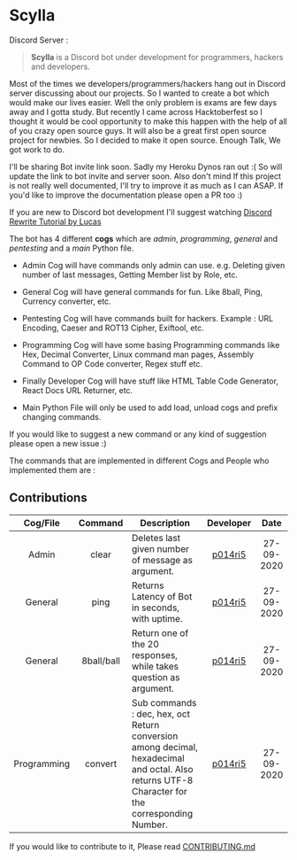 # Scylla

Discord Server : 

>**Scylla** is a Discord bot under development for programmers, hackers and developers.

Most of the times we developers/programmers/hackers hang out in Discord server discussing about our projects. So I wanted to create a bot which would make our lives easier. Well the only problem is exams are few days away and I gotta study. But recently I came across Hacktoberfest so I thought it would be cool opportunity to make this happen with the help of all of you crazy open source guys. It will also be a great first open source project for newbies. So I decided to make it open source. Enough Talk, We got work to do.

I'll be sharing Bot invite link soon. Sadly my Heroku Dynos ran out :( So will update the link to bot invite and server soon.
Also don't mind If this project is not really well documented, I'll try to improve it as much as I can ASAP. If you'd like to improve the documentation please open a PR too :)

If you are new to Discord bot development I'll suggest watching [Discord Rewrite Tutorial by Lucas](https://youtu.be/nW8c7vT6Hl4)

The bot has 4 different **cogs** which are *admin*, *programming*, *general* and *pentesting* and a *main* Python file.

- Admin Cog will have commands only admin can use. e.g. Deleting given number of last messages, Getting Member list by Role, etc.

- General Cog will have general commands for fun. Like 8ball, Ping, Currency converter, etc. 

- Pentesting Cog will have commands built for hackers. Example : URL Encoding, Caeser and ROT13 Cipher, Exiftool, etc.

- Programming Cog will have some basing Programming commands like Hex, Decimal Converter, Linux command man pages, Assembly Command to OP Code converter, Regex stuff etc.

- Finally Developer Cog will have stuff like HTML Table Code Generator, React Docs URL Returner, etc.

- Main Python File will only be used to add load, unload cogs and prefix changing commands.

If you would like to suggest a new command or any kind of suggestion please open a new issue :)

The commands that are implemented in different Cogs and People who implemented them are :

## Contributions

|   Cog/File  |   Command  | Description                                                                                                                                     |               Developer               |    Date    |
|:-----------:|:----------:|-------------------------------------------------------------------------------------------------------------------------------------------------|:-------------------------------------:|:----------:|
|    Admin    |    clear   | Deletes last given number of message as argument.                                                                                               | [p014ri5](https://github.com/p014ri5) | 27-09-2020 |
|   General   |    ping    | Returns Latency of Bot in seconds, with uptime.                                                                                                 | [p014ri5](https://github.com/p014ri5) | 27-09-2020 |
|   General   | 8ball/ball | Return one of the 20 responses, while takes question as argument.                                                                               | [p014ri5](https://github.com/p014ri5) | 27-09-2020 |
| Programming |   convert  | Sub commands : dec, hex, oct Return conversion among decimal, hexadecimal and octal. Also returns UTF-8 Character for the corresponding Number. | [p014ri5](https://github.com/p014ri5) | 27-09-2020 |

If you would like to contribute to it, Please read [CONTRIBUTING.md](https://github.com/p014ri5/scylla/blob/master/CONTRIBUTING.md)


